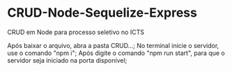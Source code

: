 # CRUD-Node-Sequelize-Express
CRUD em Node para processo seletivo no ICTS

Após baixar o arquivo, abra a pasta CRUD...;
No terminal inicie o servidor, use o comando "npm i";
Após digite o comando "npm run start", para que o servidor seja iniciado na porta disponível;
